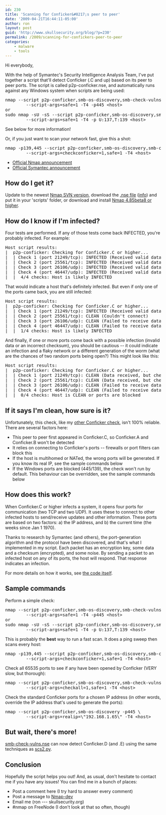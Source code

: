 ```yaml
---
id: 230
title: 'Scanning for Conficker&#8217;s peer to peer'
date: '2009-04-21T16:44:11-05:00'
author: ron
layout: post
guid: 'http://www.skullsecurity.org/blog/?p=230'
permalink: /2009/scanning-for-confickers-peer-to-peer
categories:
    - malware
    - tools
---
```


Hi everybody,

With the help of Symantec's Security Intelligence Analysis Team, I've put together a script that'll detect Conficker (.C and up) based on its peer to peer ports. The script is called p2p-conficker.nse, and automatically runs against any Windows system when scripts are being used:
<pre>nmap --script p2p-conficker,smb-os-discovery,smb-check-vulns \
        --script-args=safe=1 -T4 -p445 &lt;host&gt;
or
sudo nmap -sU -sS --script p2p-conficker,smb-os-discovery,smb-check-vulns \
        --script-args=safe=1 -T4 -p U:137,T:139 &lt;host&gt;</pre>

See below for more information! 

Or, if you just want to scan your network fast, give this a shot:
<pre>nmap -p139,445 --script p2p-conficker,smb-os-discovery,smb-check-vulns \
        --script-args=checkconficker=1,safe=1 -T4 &lt;host&gt;</pre>

<ul>
<li><a href='http://seclists.org/nmap-dev/2009/q2/0161.html'>Official Nmap announcement</a></li>
<li><a href='https://forums2.symantec.com/t5/Malicious-Code/W32-Downadup-P2P-Scanner-Script-for-Nmap/ba-p/393519#A266'>Official Symantec announcement</a></li>
</ul>
<!--more-->

<h2>How do I get it?</h2>
Update to the newest <a href='http://nmap.org/book/install.html#inst-svn'>Nmap SVN version</a>, download the <a href='http://nmap.org/svn/scripts/p2p-conficker.nse'>.nse file</a> (<a href='http://nmap.org/nsedoc/scripts/p2p-conficker.html'>info</a>) and put it in your 'scripts' folder, or download and install <a href='http://nmap.org/download.html'>Nmap 4.85beta8 or higher</a>. 

<h2>How do I know if I'm infected?</h2>
Four tests are performed. If any of those tests come back INFECTED, you're probably infected. For example:
<pre>Host script results:
|  p2p-conficker: Checking for Conficker.C or higher...
|  | Check 1 (port 21249/tcp): INFECTED (Received valid data)
|  | Check 2 (port 25561/tcp): INFECTED (Received valid data)
|  | Check 3 (port 26106/udp): INFECTED (Received valid data)
|  | Check 4 (port 46447/udp): INFECTED (Received valid data)
|_ |_ 4/4 checks: Host is likely INFECTED
</pre>
That would indicate a host that's definitely infected. But even if only one of the ports came back, you are still infected:
<pre>Host script results:
|  p2p-conficker: Checking for Conficker.C or higher...
|  | Check 1 (port 21249/tcp): INFECTED (Received valid data)
|  | Check 2 (port 25561/tcp): CLEAN (Couldn't connect)
|  | Check 3 (port 26106/udp): CLEAN (Failed to receive data)
|  | Check 4 (port 46447/udp): CLEAN (Failed to receive data)
|_ |_ 1/4 checks: Host is likely INFECTED
</pre>

And finally, if one or more ports come back with a possible infection (invalid data or an incorrect checksum), you should be cautious -- it could indicate an infection and a flaky network or a different generation of the worm (what are the chances of two random ports being open?) This might look like this:

<pre>Host script results:
|  p2p-conficker: Checking for Conficker.C or higher...
|  | Check 1 (port 21249/tcp): CLEAN (Data received, but checksum was invalid (possibly INFECTED))
|  | Check 2 (port 25561/tcp): CLEAN (Data received, but checksum was invalid (possibly INFECTED))
|  | Check 3 (port 26106/udp): CLEAN (Failed to receive data)
|  | Check 4 (port 46447/udp): CLEAN (Failed to receive data)
|_ |_ 0/4 checks: Host is CLEAN or ports are blocked</pre>

<h2>If it says I'm clean, how sure is it?</h2>
Unfortunately, this check, like my <a href='http://www.skullsecurity.org/blog/?p=209'>other Conficker check</a>, isn't 100% reliable. There are several factors here:
<ul>
<li>This peer to peer first appeared in Conficker.C, so Conficker.A and Conficker.B won't be detected</li>
<li>It relies on connecting to Conficker's ports -- firewalls or port filters can block this</li>
<li>If the host is multihomed or NATed, the wrong ports will be generated. If you know its real IP, see the sample commands below</li>
<li>If the Windows ports are blocked (445/139), the check won't run by default. This behaviour can be overridden, see the sample commands below</li>
</ul>

<h2>How does this work?</h2>
When Conficker.C or higher infects a system, it opens four ports for communication (two TCP and two UDP). It uses these to connect to other infected hosts to send/receive updates and other information. These ports are based on two factors: a) the IP address, and b) the current time (the weeks since Jan 1 1970). 

Thanks to research by Symantec (and others), the port-generation algorithm and the protocol have been discovered, and that's what I implemented in my script. Each packet has an encryption key, some data and a checksum (encrypted), and some noise. By sending a packet to an infected host on any of its ports, the host will respond. That response indicates an infection. 

For more details on how it works, see <a href='http://nmap.org/svn/scripts/p2p-conficker.nse'>the code itself</a>. 

<h2>Sample commands</h2>
Perform a simple check:
<pre>nmap --script p2p-conficker,smb-os-discovery,smb-check-vulns \
        --script-args=safe=1 -T4 -p445 &lt;host&gt;
or
sudo nmap -sU -sS --script p2p-conficker,smb-os-discovery,smb-check-vulns \
        --script-args=safe=1 -T4 -p U:137,T:139 &lt;host&gt;</pre>

This is probably the <strong>best</strong> way to run a fast scan. It does a ping sweep then scans every host:
<pre>nmap -p139,445 --script p2p-conficker,smb-os-discovery,smb-check-vulns \
        --script-args=checkconficker=1,safe=1 -T4 &lt;host&gt;</pre>

Check all 65535 ports to see if any have been opened by Conficker (VERY slow, but thorough):
<pre>nmap --script p2p-conficker,smb-os-discovery,smb-check-vulns -p- \
        --script-args=checkall=1,safe=1 -T4 &lt;host&gt;</pre>

Check the standard Conficker ports for a chosen IP address (in other words, override the IP address that's used to generate the ports):
<pre>nmap --script p2p-conficker,smb-os-discovery -p445 \
        --script-args=realip=\"192.168.1.65\" -T4 &lt;host&gt;</pre>

<h2>But wait, there's more!</h2>
<a href='http://nmap.org/nsedoc/scripts/smb-check-vulns.html'>smb-check-vulns.nse</a> can now detect Conficker.D (and .E) using the same techniques as <a href='http://iv.cs.uni-bonn.de/wg/cs/applications/containing-conficker/'>scs2.py</a>. 

<h2>Conclusion</h2>
Hopefully the script helps you out! And, as usual, don't hesitate to contact me if you have any issues! You can find me in a bunch of places:
<ul>
<li>Post a comment here (I try hard to answer every comment)</li>
<li>Post a message to <a href='http://insecure.org/mailman/listinfo/nmap-dev'>Nmap-dev</a></li>
<li>Email me (ron --- skullsecurity.org)</li>
<li>#nmap on FreeNode (I don't look at that so often, though)</li>
</ul>

